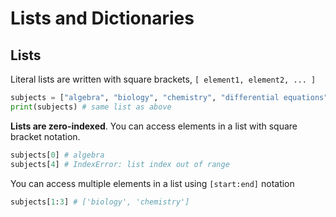 # Lists and Dictionaries

## Lists

Literal lists are written with square brackets, `[ element1, element2, ... ]`

```py
subjects = ["algebra", "biology", "chemistry", "differential equations"]
print(subjects) # same list as above
```

**Lists are zero-indexed**. You can access elements in a list with square bracket notation.

```py
subjects[0] # algebra
subjects[4] # IndexError: list index out of range
```

You can access multiple elements in a list using `[start:end]` notation

```py
subjects[1:3] # ['biology', 'chemistry']
```
